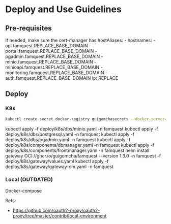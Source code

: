 # Deploy and Use Guidelines

## Pre-requisites

If needed, make sure the cert-manager has 
    hostAliases:
      - hostnames:
        - api.famquest.REPLACE_BASE_DOMAIN
        - portal.famquest.REPLACE_BASE_DOMAIN
        - pgadmin.famquest.REPLACE_BASE_DOMAIN
        - minio.famquest.REPLACE_BASE_DOMAIN
        - minioapi.famquest.REPLACE_BASE_DOMAIN
        - monitoring.famquest.REPLACE_BASE_DOMAIN
        - auth.famquest.REPLACE_BASE_DOMAIN
        ip: REPLACE


## Deploy 

### K8s

```bash
kubectl create secret docker-registry guigomchasecrets --docker-server=https://ghcr.io --docker-username=REPLACE --docker-password=REPLACE -n famquest
```

kubectl apply -f deploy/k8s/dbs/minio.yaml -n famquest
kubectl apply -f deploy/k8s/dbs/postgresql.yaml -n famquest
kubectl apply -f deploy/k8s/dbs/pgadmin.yaml -n famquest
kubectl apply -f deploy/k8s/components/dbmanager.yaml -n famquest
kubectl apply -f deploy/k8s/components/frontmanager.yaml -n famquest
helm install gateway  OCI://ghcr.io/guigomcha/famquest --version 1.3.0 -n famquest -f deploy/k8s/gateway/values.yaml
kubectl apply -f deploy/k8s/gateway/gateway-cm.yaml -n famquest

### Local (OUTDATED)

Docker-compose 

Refs:
- https://github.com/oauth2-proxy/oauth2-proxy/tree/master/contrib/local-environment
